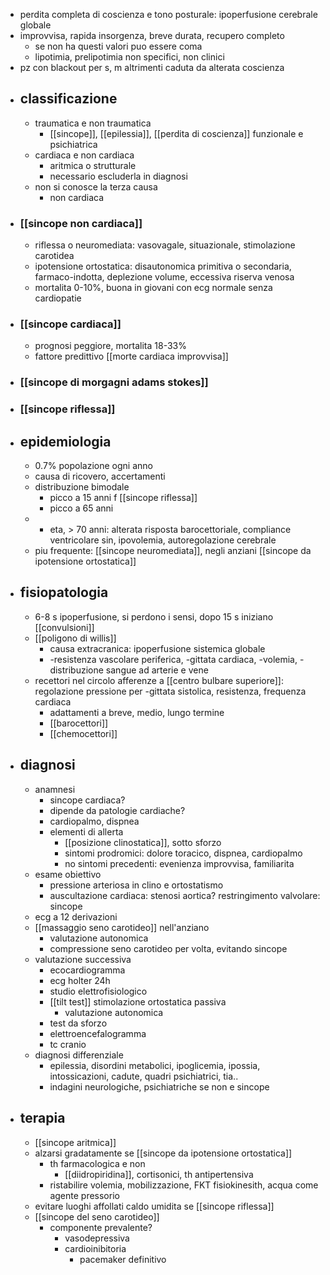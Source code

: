 - perdita completa di coscienza e tono posturale: ipoperfusione cerebrale globale
- improvvisa, rapida insorgenza, breve durata, recupero completo
	- se non ha questi valori puo essere coma
	- lipotimia, prelipotimia non specifici, non clinici
- pz con blackout per s, m altrimenti caduta da alterata coscienza
- ## classificazione
	- traumatica e non traumatica
		- [[sincope]], [[epilessia]], [[perdita di coscienza]] funzionale e psichiatrica
	- cardiaca e non cardiaca
		- aritmica o strutturale
		- necessario escluderla in diagnosi
	- non si conosce la terza causa
		- non cardiaca
- ### [[sincope non cardiaca]]
	- riflessa o neuromediata: vasovagale, situazionale, stimolazione carotidea
	- ipotensione ortostatica: disautonomica primitiva o secondaria, farmaco-indotta, deplezione volume, eccessiva riserva venosa
	- mortalita 0-10%, buona in giovani con ecg normale senza cardiopatie
- ### [[sincope cardiaca]]
	- prognosi peggiore, mortalita 18-33%
	- fattore predittivo [[morte cardiaca improvvisa]]
- ### [[sincope di morgagni adams stokes]]
- ### [[sincope riflessa]]
- ## epidemiologia
	- 0.7% popolazione ogni anno
	- causa di ricovero, accertamenti
	- distribuzione bimodale
		- picco a 15 anni f [[sincope riflessa]]
		- picco a 65 anni
	- + eta, > 70 anni: alterata risposta barocettoriale, compliance ventricolare sin, ipovolemia, autoregolazione cerebrale
	- piu frequente: [[sincope neuromediata]], negli anziani [[sincope da ipotensione ortostatica]]
- ## fisiopatologia
	- 6-8 s ipoperfusione, si perdono i sensi, dopo 15 s iniziano [[convulsioni]]
	- [[poligono di willis]]
		- causa extracranica: ipoperfusione sistemica globale
		- -resistenza vascolare periferica, -gittata cardiaca, -volemia, -distribuzione sangue ad arterie e vene
	- recettori nel circolo afferenze a [[centro bulbare superiore]]: regolazione pressione per -gittata sistolica, resistenza, frequenza cardiaca
		- adattamenti a breve, medio, lungo termine
		- [[barocettori]]
		- [[chemocettori]]
- ## diagnosi
	- anamnesi
		- sincope cardiaca?
		- dipende da patologie cardiache?
		- cardiopalmo, dispnea
		- elementi di allerta
			- [[posizione clinostatica]], sotto sforzo
			- sintomi prodromici: dolore toracico, dispnea, cardiopalmo
			- no sintomi precedenti: evenienza improvvisa, familiarita
	- esame obiettivo
		- pressione arteriosa in clino e ortostatismo
		- auscultazione cardiaca: stenosi aortica? restringimento valvolare: sincope
	- ecg a 12 derivazioni
	- [[massaggio seno carotideo]] nell'anziano
		- valutazione autonomica
		- compressione seno carotideo per volta, evitando sincope
	- valutazione successiva
		- ecocardiogramma
		- ecg holter 24h
		- studio elettrofisiologico
		- [[tilt test]] stimolazione ortostatica passiva
			- valutazione autonomica
		- test da sforzo
		- elettroencefalogramma
		- tc cranio
	- diagnosi differenziale
		- epilessia, disordini metabolici, ipoglicemia, ipossia, intossicazioni, cadute, quadri psichiatrici, tia..
		- indagini neurologiche, psichiatriche se non e sincope
- ## terapia
	- [[sincope aritmica]]
	- alzarsi gradatamente se [[sincope da ipotensione ortostatica]]
		- th farmacologica e non
			- [[diidropiridina]], cortisonici, th antipertensiva
		- ristabilire volemia, mobilizzazione, FKT fisiokinesith, acqua come agente pressorio
	- evitare luoghi affollati caldo umidita se [[sincope riflessa]]
	- [[sincope del seno carotideo]]
		- componente prevalente?
			- vasodepressiva
			- cardioinibitoria
				- pacemaker definitivo
